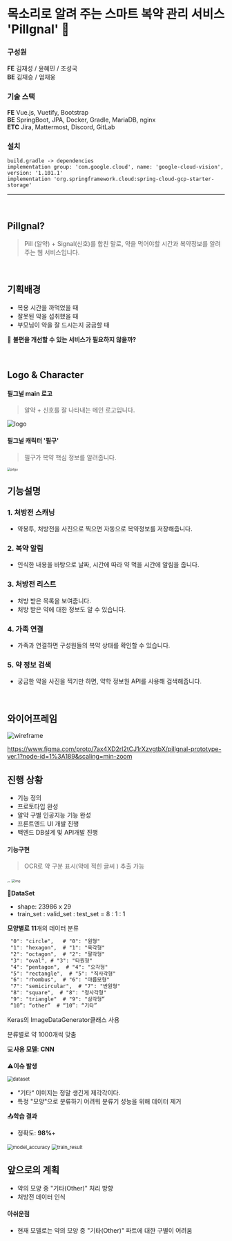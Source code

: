 # 목소리로 알려 주는 스마트 복약 관리 서비스 'Pillgnal' 💊

### 구성원
**FE** 김재성 / 윤혜민 / 조성국
<br>
**BE** 김재승 / 엄재웅

### 기술 스택
**FE** Vue.js, Vuetify, Bootstrap
<br>
**BE** SpringBoot, JPA, Docker, Gradle, MariaDB, nginx
<br>
**ETC** Jira, Mattermost, Discord, GitLab
<br>

### 설치
    build.gradle -> dependencies
    implementation group: 'com.google.cloud', name: 'google-cloud-vision', version: '1.101.1'
    implementation 'org.springframework.cloud:spring-cloud-gcp-starter-storage'

<hr>
<br>

## Pillgnal? 
> Pill (알약) + Signal(신호)를 합친 말로, 약을 먹어야할 시간과 복약정보를 알려주는 웹 서비스입니다.

<br>

## 기획배경
* 복용 시간을 까먹었을 때
* 잘못된 약을 섭취했을 때
* 부모님이 약을 잘 드시는지 궁금할 때

🤔 **불편을 개선할 수 있는 서비스가 필요하지 않을까?**

<br>

## Logo & Character
#### 필그널 main 로고
> 알약 + 신호를 잘 나타내는 메인 로고입니다.

![logo](Readme.assets/logo.png)

#### 필그널 캐릭터 '필구'
> 필구가 복약 핵심 정보를 알려줍니다.

<img src="Readme.assets/pilgu.png" alt="pilgu" style="zoom:50%;" />

<br>

## 기능설명
### 1. 처방전 스캐닝
* 약봉투, 처방전을 사진으로 찍으면 자동으로 복약정보를 저장해줍니다.

### 2. 복약 알림
* 인식한 내용을 바탕으로 날짜, 시간에 따라 약 먹을 시간에 알림을 줍니다.

### 3. 처방전 리스트
* 처방 받은 목록을 보여줍니다.
* 처방 받은 약에 대한 정보도 알 수 있습니다.

### 4. 가족 연결
* 가족과 연결하면 구성원들의 복약 상태를 확인할 수 있습니다.

### 5. 약 정보 검색
* 궁금한 약을 사진을 찍기만 하면, 약학 정보원 API를 사용해 검색해줍니다.

<br>

## 와이어프레임
![wireframe](Readme.assets/wireframe.gif)
<br>

https://www.figma.com/proto/7ax4XD2rl2tCJ1rXzvgtbX/pillgnal-prototype-ver.1?node-id=1%3A189&scaling=min-zoom
<br>

## 진행 상황
* 기능 정의
* 프로토타입 완성
* 알약 구별 인공지능 기능 완성
* 프론트엔드 UI 개발 진행
* 백엔드 DB설계 및 API개발 진행

#### 기능구현
> OCR로 약 구분 표시(약에 적힌 글씨 ) 추출 가능

<img src="https://cdn.discordapp.com/attachments/813209640154038274/821968866354921532/KakaoTalk_20210318_102436639.jpg" alt="img" style="zoom:15%;" />

<img src="https://cdn.discordapp.com/attachments/813209640154038274/821992600810029096/erye.PNG" alt="img" style="zoom:50%;" />



:file_folder:**DataSet**

- shape: 23986 x 29
- train_set : valid_set : test_set = 8 : 1 : 1

**모양별로** **11**개의 데이터 분류

```markdown
 "0": "circle",   # "0": "원형"
 "1": "hexagon",  # "1": "육각형"
 "2": "octagon",  # "2": "팔각형"
 "3": "oval", # "3": "타원형"
 "4": "pentagon",  # "4": "오각형"
 "5": "rectangle",  # "5": "직사각형"
 "6": "rhombus",  # "6": "마름모형"
 "7": "semicircular",  # "7": "반원형"
 "8": "square",  # "8": "정사각형"
 "9": "triangle"  # "9": "삼각형“
 “10”: “other”  # “10”: “기타”
```

Keras의 ImageDataGenerator클래스 사용

분류별로 약 1000개씩 맞춤



:computer:**사용 모델**: **CNN**

:warning:**이슈 발생**

<img src="Readme.assets/dataset.png" alt="dataset" style="zoom:80%;" />

- “기타“ 이미지는 정말 생긴게 제각각이다.
- 특정 "모양"으로 분류하기 어려워 분류기 성능을 위해 데이터 제거



:outbox_tray:**학습 결과**

- 정확도: **98%**+

<img src="Readme.assets/model_accuracy.png" alt="model_accuracy" style="zoom:80%;" />

<img src="Readme.assets/train_result.png" alt="train_result" style="zoom:80%;" />

<br>

## 앞으로의 계획
* 약의 모양 중 "기타(Other)" 처리 방향  
* 처방전 데이터 인식

#### 아쉬운점
- 현재 모델로는 약의 모양 중 "기타(Other)" 파트에 대한 구별이 어려움



